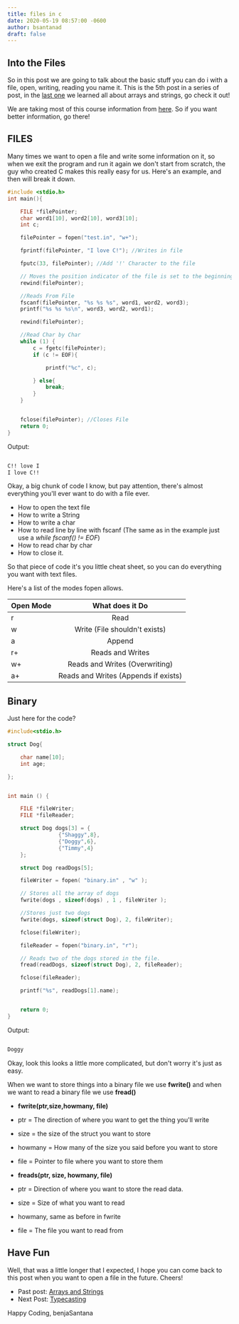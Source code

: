 ```yaml
---
title: files in c
date: 2020-05-19 08:57:00 -0600
author: bsantanad
draft: false 
---
```


## Into the Files

So in this post we are going to talk about the basic stuff you can do i
with a file, open, writing, reading you name it. This is the 5th
post in a series of post, in the [last one][ReLearning] we learned
all about arrays and strings, go check it out!

We are taking most of this course information from [here][page]. So if
you want better information, go there!

## FILES

Many times we want to open a file and write some information on it,
so when we exit the program and run it again we don't start from
scratch, the guy who created C makes this really easy for us. Here's
an example, and then will break it down.

```c
#include <stdio.h>
int main(){

    FILE *filePointer;
    char word1[10], word2[10], word3[10];
    int c;

    filePointer = fopen("test.in", "w+");

    fprintf(filePointer, "I love C!"); //Writes in file

    fputc(33, filePointer); //Add '!' Character to the file

    // Moves the position indicator of the file is set to the beginning
    rewind(filePointer);

    //Reads From File
    fscanf(filePointer, "%s %s %s", word1, word2, word3);
    printf("%s %s %s\n", word3, word2, word1);

    rewind(filePointer);

    //Read Char by Char
    while (1) {
        c = fgetc(filePointer);
        if (c != EOF){

            printf("%c", c);

        } else{
            break;
        }
    }


    fclose(filePointer); //Closes File
    return 0;
}
```
Output:

```bash

C!! love I
I love C!!

```
Okay, a big chunk of code I know, but pay attention, there's
almost everything you'll ever want to do with a file ever.

* How to open the text file
* How to write a String
* How to write a char
* How to read line by line with fscanf (The same as in the
example just use a _while fscanf() != EOF_)
* How to read char by char
* How to close it.

So that piece of code it's you little cheat sheet, so you
can do everything you want with text files.

Here's a list of the modes fopen allows.

| Open Mode        | What does it Do |
| ------------- |:---------------------------:|
| r      | Read |
| w      | Write (File shouldn't exists)      |
| a      | Append  |
| r+      | Reads and Writes  |
| w+     | Reads and Writes (Overwriting) |
| a+      | Reads and Writes (Appends if exists) |


## Binary

Just here for the code?

```c
#include<stdio.h>

struct Dog{

    char name[10];
    int age;

};


int main () {

    FILE *fileWriter;
    FILE *fileReader;

    struct Dog dogs[3] = {
                {"Shaggy",8},
                {"Doggy",6},
                {"Timmy",4}
    };

    struct Dog readDogs[5];

    fileWriter = fopen( "binary.in" , "w" );

    // Stores all the array of dogs
    fwrite(dogs , sizeof(dogs) , 1 , fileWriter );

    //Stores just two dogs
    fwrite(dogs, sizeof(struct Dog), 2, fileWriter);

    fclose(fileWriter);

    fileReader = fopen("binary.in", "r");

    // Reads two of the dogs stored in the file.
    fread(readDogs, sizeof(struct Dog), 2, fileReader);

    fclose(fileReader);

    printf("%s", readDogs[1].name);


    return 0;
}
```
Output:

```bash

Doggy

```
Okay, look this looks a little more complicated, but don't worry
it's just as easy.

When we want to store things into a binary file we use __fwrite()__
and when we want to read a binary file we use __fread()__

* __fwrite(ptr,size,howmany, file)__

* ptr = The direction of where you want to get the thing you'll write
* size = the size of the struct you want to store
* howmany = How many of the size you said before you want to store
* file = Pointer to file where you want to store them

* __freads(ptr, size, howmany, file)__

* ptr = Direction of where you want to store the read data.
* size = Size of what you want to read
* howmany, same as before in fwrite
* file = The file you want to read from

## Have Fun

Well, that was a little longer that I expected, I hope you can
come back to this post when you want to open a file in the future.
Cheers!

* Past post: [Arrays and Strings][ReLearning]
* Next Post: [Typecasting][nextLesson]

Happy Coding,
benjaSantana

[page]: https://www.cprogramming.com/tutorial/c/lesson1.html
[ReLearning]: https://benjasantana.github.io/2020/05/18/Arrays-Strings.html
[nextLesson]: https://benjasantana.github.io/2020/05/20/Typecasting.html
